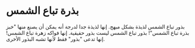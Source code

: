 # بذرة تباع الشمس

بذور تباع الشمس لذيذة بشكل مبهج. إنها لذيذة جدا لدرجة أنه يمكن أن يصنع منها "خبز
بذرة تباع الشمس"! بذور تباع الشمس ليست بذور حقيقية. إنها فواكه زهرة تباع الشمس!
إنها تدعى "بذور" فقط لأنها تشبه البذور الأخرى.
